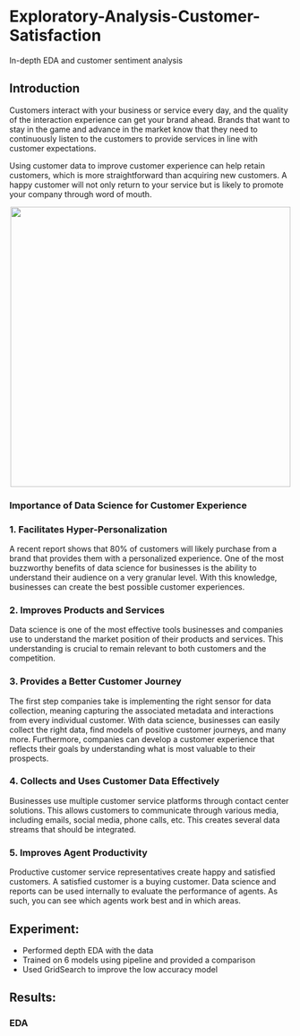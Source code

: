 # Exploratory-Analysis-Customer-Satisfaction
In-depth EDA and customer sentiment analysis


## Introduction

Customers interact with your business or service every day, and the quality of the interaction experience can get your brand ahead. Brands that want to stay in the game and advance in the market know that they need to continuously listen to the customers to provide services in line with customer expectations.

Using customer data to improve customer experience can help retain customers, which is more straightforward than acquiring new customers. A happy customer will not only return to your service but is likely to promote your company through word of mouth.

<p align = 'center'>
    <img src = "https://user-images.githubusercontent.com/85514219/229327948-4a3bdc90-7cd7-4f25-a958-8c26e0cf83f7.png", high = "400px", width = "500px" >
</p>

### Importance of Data Science for Customer Experience

### 1. Facilitates Hyper-Personalization 

A recent report shows that 80% of customers will likely purchase from a brand that provides them with a personalized experience.
One of the most buzzworthy benefits of data science for businesses is the ability to understand their audience on a very granular level. With this knowledge, businesses can create the best possible customer experiences.

### 2. Improves Products and Services

Data science is one of the most effective tools businesses and companies use to understand the market position of their products and services.
This understanding is crucial to remain relevant to both customers and the competition. 

### 3. Provides a Better Customer Journey

The first step companies take is implementing the right sensor for data collection, meaning capturing the associated metadata and interactions from every individual customer.
With data science, businesses can easily collect the right data, find models of positive customer journeys, and many more. Furthermore, companies can develop a customer experience that reflects their goals by understanding what is most valuable to their prospects.

### 4. Collects and Uses Customer Data Effectively 

Businesses use multiple customer service platforms through contact center solutions. This allows customers to communicate through various media, including emails, social media, phone calls, etc. This creates several data streams that should be integrated. 

### 5. Improves Agent Productivity 

Productive customer service representatives create happy and satisfied customers. A satisfied customer is a buying customer. Data science and reports can be used internally to evaluate the performance of agents. As such, you can see which agents work best and in which areas.

## Experiment:
- Performed depth EDA with the data
- Trained on 6 models using pipeline and provided a comparison
- Used GridSearch to improve the low accuracy model

## Results:
### EDA
